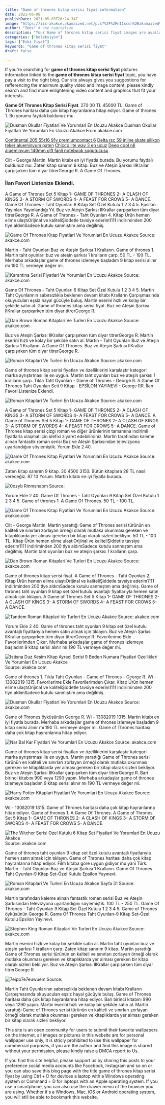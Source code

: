 ```yaml
---
title: "Game of thrones kitap serisi fiyat information"
date: 2021-06-08
publishDate: 2021-05-03T20:24:34Z
image: "https://iis-akakce.akamaized.net/p.x?%2F%2Fn11scdn%2Eakamaized%2Enet%2Fa1%2F1024%2Fkitap%2Dmuzik%2Dfilm%2Doyun%2Froman%2Fafter%2Dserisi%2Dkutulu%2Dozel%2Dset%2D5%2Dkitap%2Danna%2Dtodd%2Dpegasus%2Dyayin%5F%5F0292328051506932%2E"
author: "Ines" # use capitalize
description: "Your Game of thrones kitap serisi fiyat images are available. Game of thrones kitap serisi fiyat are a topic that is being searched for and liked by netizens today. You can Download the Game of thrones kitap serisi fiyat files here. Download all royalty-free images."
categories: ["koleksiyon"]
tags: ["Eski fiyat"]
keywords: "Game of thrones kitap serisi fiyat"
draft: false

---
```


If you're searching for **game of thrones kitap serisi fiyat** pictures information linked to the **game of thrones kitap serisi fiyat** topic, you have pay a visit to the right  blog.  Our site always  gives you  suggestions  for refferencing  the maximum  quality video and image  content, please kindly search and find more enlightening video content and graphics  that fit your interests.

**Game Of Thrones Kitap Serisi Fiyat**. 270 00 TL 45000 TL. Game of Thrones haritası daha çok kitap hayranlarına hitap ediyor. Game of thrones 1. Bu yorumu faydalı buldunuz mu.

![Dusman Okullar Fiyatlari Ve Yorumlari En Ucuzu Akakce](https://iis-akakce.akamaized.net/p.x?%2F%2Fn11scdn%2Eakamaized%2Enet%2Fa1%2F1024%2Fkitap%2Dmuzik%2Dfilm%2Doyun%2Froman%2Fset%2Ddusman%2Dokullar%2Dserisi%2D3%2Dkitap%2Dciltli%5F%5F1540930151354868%2Ejpg "Dusman Okullar Fiyatlari Ve Yorumlari En Ucuzu Akakce")
Dusman Okullar Fiyatlari Ve Yorumlari En Ucuzu Akakce From akakce.com

[Continental 205 55r16 91v premiumcontact 6](/continental-205-55r16-91v-premiumcontact-6/)
[Delta rsc 59 inline skate silikon teker alueminyum paten](/delta-rsc-59-inline-skate-silikon-teker-alueminyum-paten/)
[Chicco lite way 3 en ucuz](/chicco-lite-way-3-en-ucuz/)
[Deep cool n8 alueminyum 140mm cift fanli notebook sogutucusu](/deep-cool-n8-alueminyum-140mm-cift-fanli-notebook-sogutucusu/)

Cilt - George Martin. Martin kitabı en iyi fiyatla burada. Bu yorumu faydalı buldunuz mu. Zaten kitap sanırım 9 kitap. Buz ve Ateşin Şarkısı IIKrallar çarpışırken tüm diyar titrerGeorge R. A Game Of Thrones.

### İlan Favori Listenize Eklendi.

A Game of Thrones Set 5 Kitap 1- GAME OF THRONES 2- A CLASH OF KINGS 3- A STORM OF SWORDS 4- A FEAST FOR CROWS 5- A DANCE. Game Of Thrones - Taht Oyunları 9 Kitap Set Özel Kutulu 1 2 3 4 5. Epsilon Yayınları Yayınlandığı Yıl. Buz ve Ateşin Şarkısı IIKrallar çarpışırken tüm diyar titrerGeorge R. A Game of Thrones - Taht Oyunları 4. Kitap Ürün hemen elime ulaştıOrijinal ve kaliteliŞiddetle tavsiye ederim1111 indiriminden 200 tlye aldımSadece kutulu sanmıştım ama değilmiş.


![Game Of Thrones Kitap Fiyatlari Ve Yorumlari En Ucuzu Akakce](https://iis-akakce.akamaized.net/p.x?%2F%2Fproductimages%2Ehepsiburada%2Enet%2Fs%2F7%2F600%2F8826823278642%2Ejpg "Game Of Thrones Kitap Fiyatlari Ve Yorumlari En Ucuzu Akakce")
Source: akakce.com

Martin - Taht Oyunları Buz ve Ateşin Şarkısı 1 Kralların. Game of thrones 1. Martin taht oyunları buz ve ateşin şarkısı 1 kralların çarp. 50 TL - 100 TL. Merhaba arkadaşlar game of thrones izlemeye başladım 9 kitap serisi alınır mı 190 TL vermeye değer mi.

![Karantina Serisi Fiyatlari Ve Yorumlari En Ucuzu Akakce](https://iis-akakce.akamaized.net/p.x?%2F%2Fn11scdn%2Eakamaized%2Enet%2Fa1%2F1024%2Fkitap%2Dmuzik%2Dfilm%2Doyun%2Froman%2Fbeyza%2Dalkoc%2Dkarantina%2Dserisi%2Dciltli%2D1%2D2%2D3%2D4%2D5%5F%5F1550755295878952%2Ejpg "Karantina Serisi Fiyatlari Ve Yorumlari En Ucuzu Akakce")
Source: akakce.com

Game Of Thrones - Taht Oyunları 9 Kitap Set Özel Kutulu 1 2 3 4 5. Martin Taht Oyunlarının sabırsızlıkla beklenen devam kitabı Kralların Çarpışmasında okuyucuları eşsiz hayal gücüyle buluş. Martin eserini hızlı ve kolay bir şekilde satın al. Game of thrones kitap serisi fiyat. Buz ve Ateşin Şarkısı IIKrallar çarpışırken tüm diyar titrerGeorge R.

![Dan Brown Roman Kitaplari Ve Turleri En Ucuzu Akakce](https://iis-akakce.akamaized.net/p.x?%2F%2Fmcdn01%2Egittigidiyor%2Enet%2F64765%2F647654573%5F0%2Ejpg "Dan Brown Roman Kitaplari Ve Turleri En Ucuzu Akakce")
Source: akakce.com

Buz ve Ateşin Şarkısı IIKrallar çarpışırken tüm diyar titrerGeorge R. Martin eserini hızlı ve kolay bir şekilde satın al. Martin - Taht Oyunları Buz ve Ateşin Şarkısı 1 Kralların. A Game Of Thrones. Buz ve Ateşin Şarkısı IIKrallar çarpışırken tüm diyar titrerGeorge R.

![Roman Kitaplari Ve Turleri En Ucuzu Akakce](https://cdn.akakce.com/-/gulseren-budayicioglu-seti-5-kitap-x.jpg "Roman Kitaplari Ve Turleri En Ucuzu Akakce")
Source: akakce.com

Game of thrones kitap serisi fiyatları ve özelliklerini karşılaştır kategori marka ayrıştırması ile en uygun. Martin taht oyunları buz ve ateşin şarkısı 1 kralların çarp. Tıkla Taht Oyunları - Game of Thrones - George R. A Game Of Thrones Taht Oyunları Seti 9 Kitap - EPSİLON YAYINEVİ - George RR. İlan Favori Listenize Eklendi.

![Roman Kitaplari Ve Turleri En Ucuzu Akakce](https://cdn.akakce.com/-/karantina-serisi-5-kitap-set-beyza-alkoc-x.jpg "Roman Kitaplari Ve Turleri En Ucuzu Akakce")
Source: akakce.com

A Game of Thrones Set 5 Kitap 1- GAME OF THRONES 2- A CLASH OF KINGS 3- A STORM OF SWORDS 4- A FEAST FOR CROWS 5- A DANCE. A Game of Thrones Set 5 Kitap 1- GAME OF THRONES 2- A CLASH OF KINGS 3- A STORM OF SWORDS 4- A FEAST FOR CROWS 5- A DANCE. Game of Thrones kitap serisi çizgi roman ve diğer ürünlerinin tamamına indirimli fiyatlarla ulaşmal için idefixi ziyaret edebilirsiniz. Martin tarafından kaleme alınan fantastik roman serisi Buz ve Ateşin Şarkısından televizyona uyarlandığını söylemiştik. Yorum Ekle 2 40.

![Game Of Thrones Kitap Fiyatlari Ve Yorumlari En Ucuzu Akakce](https://iis-akakce.akamaized.net/p.x?%2F%2Fmcdn01%2Egittigidiyor%2Enet%2F52832%2F528322497%5F0%2Ejpg "Game Of Thrones Kitap Fiyatlari Ve Yorumlari En Ucuzu Akakce")
Source: akakce.com

Zaten kitap sanırım 9 kitap. 30 4500 3150. Bütün kitaplara 28 TL nasıl vereceğiz. 87 10 Yorum. Martin kitabı en iyi fiyatla burada.

![0ozyb Rmmsnabm](https://cdn.akakce.com/_bro/3192/14095/14095_7_158962_274515x.jpg "0ozyb Rmmsnabm")
Source: 

Yorum Ekle 2 40. Game Of Thrones - Taht Oyunları 9 Kitap Set Özel Kutulu 1 2 3 4 5. Game of thrones 1. A Game Of Thrones. 50 TL - 100 TL.

![Game Of Thrones Kitap Fiyatlari Ve Yorumlari En Ucuzu Akakce](https://iis-akakce.akamaized.net/p.x?%2F%2Fproductimages%2Ehepsiburada%2Enet%2Fs%2F7%2F600%2F8826823311410%2Ejpg "Game Of Thrones Kitap Fiyatlari Ve Yorumlari En Ucuzu Akakce")
Source: akakce.com

Cilt - George Martin. Martin yarattığı Game of Thrones serisi türünün en kaliteli ve sınırları zorlayan örneği olarak mutlaka okunması gereken ve kitaplıklarda yer alması gereken bir kitap olarak sizleri bekliyor. 50 TL - 100 TL. Kitap Ürün hemen elime ulaştıOrijinal ve kaliteliŞiddetle tavsiye ederim1111 indiriminden 200 tlye aldımSadece kutulu sanmıştım ama değilmiş. Martin taht oyunları buz ve ateşin şarkısı 1 kralların çarp.

![Dan Brown Roman Kitaplari Ve Turleri En Ucuzu Akakce](https://cdn.akakce.com/-/baslangic-dan-brown-x.jpg "Dan Brown Roman Kitaplari Ve Turleri En Ucuzu Akakce")
Source: akakce.com

Game of thrones kitap serisi fiyat. A Game of Thrones - Taht Oyunları 2. Kitap Ürün hemen elime ulaştıOrijinal ve kaliteliŞiddetle tavsiye ederim1111 indiriminden 200 tlye aldımSadece kutulu sanmıştım ama değilmiş. Game of thrones taht oyunları 9 kitap set özel kutulu avantajlı fiyatlarıyla hemen satın almak için tıklayın. A Game of Thrones Set 5 Kitap 1- GAME OF THRONES 2- A CLASH OF KINGS 3- A STORM OF SWORDS 4- A FEAST FOR CROWS 5- A DANCE.

![Tandem Roman Kitaplari Ve Turleri En Ucuzu Akakce](https://cdn.akakce.com/iv/11070/103/1031518415x.jpg "Tandem Roman Kitaplari Ve Turleri En Ucuzu Akakce")
Source: akakce.com

Yorum Ekle 2 40. Game of thrones taht oyunları 9 kitap set özel kutulu avantajlı fiyatlarıyla hemen satın almak için tıklayın. Buz ve Ateşin Şarkısı IIKrallar çarpışırken tüm diyar titrerGeorge R. Favorilerime Ekle Favorilerimden Çıkar. Merhaba arkadaşlar game of thrones izlemeye başladım 9 kitap serisi alınır mı 190 TL vermeye değer mi.

![Istisna Duz Kesim Kitap Ayraci Serisi 9 Beden Numara Fiyatlari Ozellikleri Ve Yorumlari En Ucuzu Akakce](https://cdn.akakce.com/iv/9961/503/503430936z.jpg "Istisna Duz Kesim Kitap Ayraci Serisi 9 Beden Numara Fiyatlari Ozellikleri Ve Yorumlari En Ucuzu Akakce")
Source: akakce.com

Game of thrones 1. Tıkla Taht Oyunları - Game of Thrones - George R. Wi - 13082019 1315. Favorilerime Ekle Favorilerimden Çıkar. Kitap Ürün hemen elime ulaştıOrijinal ve kaliteliŞiddetle tavsiye ederim1111 indiriminden 200 tlye aldımSadece kutulu sanmıştım ama değilmiş.

![Dusman Okullar Fiyatlari Ve Yorumlari En Ucuzu Akakce](https://iis-akakce.akamaized.net/p.x?%2F%2Fn11scdn%2Eakamaized%2Enet%2Fa1%2F1024%2Fkitap%2Dmuzik%2Dfilm%2Doyun%2Froman%2Fset%2Ddusman%2Dokullar%2Dserisi%2D3%2Dkitap%2Dciltli%5F%5F1540930151354868%2Ejpg "Dusman Okullar Fiyatlari Ve Yorumlari En Ucuzu Akakce")
Source: akakce.com

Game of Thrones öyküsünün George R. Wi - 13082019 1315. Martin kitabı en iyi fiyatla burada. Merhaba arkadaşlar game of thrones izlemeye başladım 9 kitap serisi alınır mı 190 TL vermeye değer mi. Game of Thrones haritası daha çok kitap hayranlarına hitap ediyor.

![Nar Bal Kar Fiyatlari Ve Yorumlari En Ucuzu Akakce](https://iis-akakce.akamaized.net/p.x?%2F%2Fmcdn01%2Egittigidiyor%2Enet%2F67832%2F678322858%5F0%2Ejpg "Nar Bal Kar Fiyatlari Ve Yorumlari En Ucuzu Akakce")
Source: akakce.com

Game of thrones kitap serisi fiyatları ve özelliklerini karşılaştır kategori marka ayrıştırması ile en uygun. Martin yarattığı Game of Thrones serisi türünün en kaliteli ve sınırları zorlayan örneği olarak mutlaka okunması gereken ve kitaplıklarda yer alması gereken bir kitap olarak sizleri bekliyor. Buz ve Ateşin Şarkısı IIKrallar çarpışırken tüm diyar titrerGeorge R. Bari birinci kitabını 990 veya 1290 yapın. Merhaba arkadaşlar game of thrones izlemeye başladım 9 kitap serisi alınır mı 190 TL vermeye değer mi.

![Harry Potter Kitaplari Fiyatlari Ve Yorumlari En Ucuzu Akakce](https://cdn.akakce.com/-/harry-potter-ozel-kutulu-set-7-kitap-takim-j-k-rowling-x.jpg "Harry Potter Kitaplari Fiyatlari Ve Yorumlari En Ucuzu Akakce")
Source: akakce.com

Wi - 13082019 1315. Game of Thrones haritası daha çok kitap hayranlarına hitap ediyor. Game of thrones 1. A Game Of Thrones. A Game of Thrones Set 5 Kitap 1- GAME OF THRONES 2- A CLASH OF KINGS 3- A STORM OF SWORDS 4- A FEAST FOR CROWS 5- A DANCE.

![The Witcher Serisi Ozel Kutulu 6 Kitap Set Fiyatlari Ve Yorumlari En Ucuzu Akakce](https://cdn.akakce.com/-/the-witcher-serisi-ozel-kutulu-6-kitap-set-x.jpg "The Witcher Serisi Ozel Kutulu 6 Kitap Set Fiyatlari Ve Yorumlari En Ucuzu Akakce")
Source: akakce.com

Game of thrones taht oyunları 9 kitap set özel kutulu avantajlı fiyatlarıyla hemen satın almak için tıklayın. Game of Thrones haritası daha çok kitap hayranlarına hitap ediyor. Film kitaba göre uygun gidiyor mu yani Türk. Martin - Taht Oyunları Buz ve Ateşin Şarkısı 1 Kralların. Game Of Thrones Taht Oyunları-9 Kitap Set-Özel Kutulu Epsilon Yayınevi.

![Roman Kitaplari Ve Turleri En Ucuzu Akakce Sayfa 31](https://iis-akakce.akamaized.net/p.x?%2F%2Fn11scdn%2Eakamaized%2Enet%2Fa1%2F1024%2Fkitap%2Dmuzik%2Dfilm%2Doyun%2Froman%2Fpiyon%2Dvezir%2Dsah%2Dkutulu%2Dseti%2D3%2Dkitap%2Dtakim%5F%5F0593440496563469%2Ejpg "Roman Kitaplari Ve Turleri En Ucuzu Akakce Sayfa 31")
Source: akakce.com

Martin tarafından kaleme alınan fantastik roman serisi Buz ve Ateşin Şarkısından televizyona uyarlandığını söylemiştik. 100 TL - 250 TL. Game Of Thrones - Taht Oyunları 9 Kitap Set Özel Kutulu 1 2 3 4 5. Game of Thrones öyküsünün George R. Game Of Thrones Taht Oyunları-9 Kitap Set-Özel Kutulu Epsilon Yayınevi.

![Stephen King Roman Kitaplari Ve Turleri En Ucuzu Akakce](https://cdn.akakce.com/-/medyum-stephen-king-x.jpg "Stephen King Roman Kitaplari Ve Turleri En Ucuzu Akakce")
Source: akakce.com

Martin eserini hızlı ve kolay bir şekilde satın al. Martin taht oyunları buz ve ateşin şarkısı 1 kralların çarp. Zaten kitap sanırım 9 kitap. Martin yarattığı Game of Thrones serisi türünün en kaliteli ve sınırları zorlayan örneği olarak mutlaka okunması gereken ve kitaplıklarda yer alması gereken bir kitap olarak sizleri bekliyor. Buz ve Ateşin Şarkısı IIKrallar çarpışırken tüm diyar titrerGeorge R.

![7eipp7e7euwuem](https://iis-akakce.akamaized.net/p.x?%2F%2Fn11scdn%2Eakamaized%2Enet%2Fa1%2F1024%2Fkitap%2Dmuzik%2Dfilm%2Doyun%2Froman%2Fafter%2Dserisi%2Dkutulu%2Dozel%2Dset%2D5%2Dkitap%2Danna%2Dtodd%2Dpegasus%2Dyayin%5F%5F0292328051506932%2E "7eipp7e7euwuem")
Source: 

Martin Taht Oyunlarının sabırsızlıkla beklenen devam kitabı Kralların Çarpışmasında okuyucuları eşsiz hayal gücüyle buluş. Game of Thrones haritası daha çok kitap hayranlarına hitap ediyor. Bari birinci kitabını 990 veya 1290 yapın. Martin eserini hızlı ve kolay bir şekilde satın al. Martin yarattığı Game of Thrones serisi türünün en kaliteli ve sınırları zorlayan örneği olarak mutlaka okunması gereken ve kitaplıklarda yer alması gereken bir kitap olarak sizleri bekliyor.

This site is an open community for users to submit their favorite wallpapers on the internet, all images or pictures in this website are for personal wallpaper use only, it is stricly prohibited to use this wallpaper for commercial purposes, if you are the author and find this image is shared without your permission, please kindly raise a DMCA report to Us.

If you find this site helpful, please support us by sharing this posts to your preference social media accounts like Facebook, Instagram and so on or you can also save this blog page with the title game of thrones kitap serisi fiyat by using Ctrl + D for devices a laptop with a Windows operating system or Command + D for laptops with an Apple operating system. If you use a smartphone, you can also use the drawer menu of the browser you are using. Whether it's a Windows, Mac, iOS or Android operating system, you will still be able to bookmark this website.
